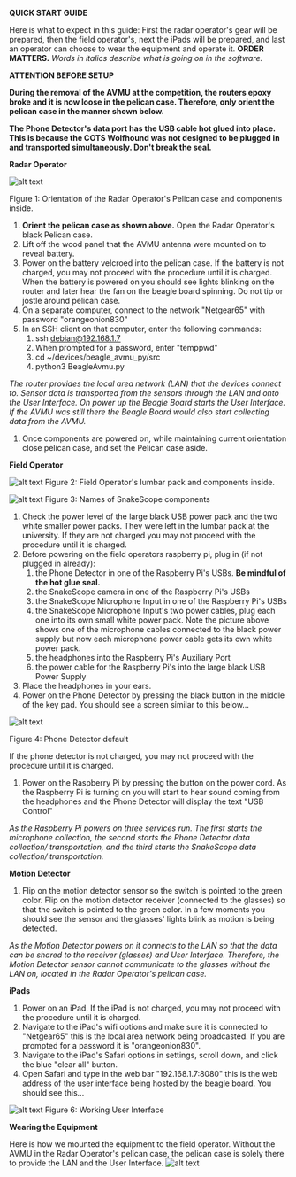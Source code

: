 **QUICK START GUIDE**

Here is what to expect in this guide: First the radar operator&#39;s gear will be prepared, then the field operator&#39;s, next the iPads will be prepared, and last an operator can choose to wear the equipment and operate it. **ORDER MATTERS.** _Words in italics describe what is going on in the software._

**ATTENTION BEFORE SETUP**

**During the removal of the AVMU at the competition, the routers epoxy broke and it is now loose in the pelican case. Therefore, only orient the pelican case in the manner shown below.**

**The Phone Detector&#39;s data port has the USB cable hot glued into place. This is because the COTS Wolfhound was not designed to be plugged in and transported simultaneously. Don&#39;t break the seal.**

**Radar Operator**

![alt text](media/internals.jpg)

Figure 1: Orientation of the Radar Operator&#39;s Pelican case and components inside.

1. **Orient the pelican case as shown above.**
Open the Radar Operator&#39;s black Pelican case.
2. Lift off the wood panel that the AVMU antenna were mounted on to reveal battery.
3. Power on the battery velcroed into the pelican case. If the battery is not charged, you may not proceed with the procedure until it is charged. When the battery is powered on you should see lights blinking on the router and later hear the fan on the beagle board spinning. Do not tip or jostle around pelican case.
4. On a separate computer, connect to the network "Netgear65" with password "orangeonion830"
5. In an SSH client on that computer, enter the following commands:
   1. ssh debian@192.168.1.7
   2. When prompted for a password, enter "temppwd"
   3. cd ~/devices/beagle_avmu_py/src
   4. python3 BeagleAvmu.py

_The router provides the local area network (LAN) that the devices connect to. Sensor data is transported from the sensors through the LAN and onto the User Interface. On power up the Beagle Board starts the User Interface. If the AVMU was still there the Beagle Board would also start collecting data from the AVMU._

1. Once components are powered on, while maintaining current orientation close pelican case, and set the Pelican case aside.

**Field Operator**

![alt text](media/fannypack.jpg)
Figure 2: Field Operator&#39;s lumbar pack and components inside.

![alt text](media/snakescope_parts.png)
Figure 3: Names of SnakeScope components

1. Check the power level of the large black USB power pack and the two white smaller power packs. They were left in the lumbar pack at the university. If they are not charged you may not proceed with the procedure until it is charged.
2. Before powering on the field operators raspberry pi, plug in (if not plugged in already):
   1. the Phone Detector in one of the Raspberry Pi&#39;s USBs. **Be mindful of the hot glue seal.**
   2. the SnakeScope camera in one of the Raspberry Pi&#39;s USBs
   3.  the SnakeScope Microphone Input in one of the Raspberry Pi&#39;s USBs
   4.  the SnakeScope Microphone Input&#39;s two power cables, plug each one into its own small white power pack. Note the picture above shows one of the microphone cables connected to the black power supply but now each microphone power cable gets its own white power pack.
   5. the headphones into the Raspberry Pi&#39;s Auxiliary Port
   6.  the power cable for the Raspberry Pi&#39;s into the large black USB Power Supply
3. Place the headphones in your ears.
4. Power on the Phone Detector by pressing the black button in the middle of the key pad. You should see a screen similar to this below…

![alt text](media/phone_detector_default.png)

Figure 4: Phone Detector default

If the phone detector is not charged, you may not proceed with the procedure until it is charged.

1. Power on the Raspberry Pi by pressing the button on the power cord. As the Raspberry Pi is turning on you will start to hear sound coming from the headphones and the Phone Detector will display the text "USB Control"

_As the Raspberry Pi powers on three services run. The first starts the microphone collection, the second starts the Phone Detector data collection/ transportation, and the third starts the SnakeScope data collection/ transportation._

**Motion Detector**

1. Flip on the motion detector sensor so the switch is pointed to the green color. Flip on the motion detector receiver (connected to the glasses) so that the switch is pointed to the green color. In a few moments you should see the sensor and the glasses&#39; lights blink as motion is being detected.

_As the Motion Detector powers on it connects to the LAN so that the data can be shared to the receiver (glasses) and User Interface. Therefore, the Motion Detector sensor cannot communicate to the glasses without the LAN on, located in the Radar Operator&#39;s pelican case._



**iPads**

1. Power on an iPad. If the iPad is not charged, you may not proceed with the procedure until it is charged.
2. Navigate to the iPad&#39;s wifi options and make sure it is connected to &quot;Netgear65&quot; this is the local area network being broadcasted. If you are prompted for a password it is  &quot;orangeonion830&quot;.
3. Navigate to the iPad&#39;s Safari options in settings, scroll down, and click the blue &quot;clear all&quot; button.
4. Open Safari and type in the web bar &quot;192.168.1.7:8080&quot; this is the web address of the user interface being hosted by the beagle board. You should see this...


![alt text](media/user_interface.JPG)
Figure 6: Working User Interface









**Wearing the Equipment**

Here is how we mounted the equipment to the field operator. Without the AVMU in the Radar Operator&#39;s pelican case, the pelican case is solely there to provide the LAN and the User Interface.
![alt text](media/field_operator_gear_on.jpg)


